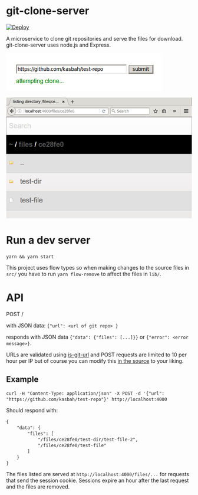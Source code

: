 # git-clone-server

[![Deploy](https://www.herokucdn.com/deploy/button.svg)](https://heroku.com/deploy?template=https://github.com/kasbah/git-clone-server)

A microservice to clone git repositories and serve the files for download.
git-clone-server uses node.js and Express.

![screenshot1](screenshot1.png)

![screenshot2](screenshot2.png)

# Run a dev server

```
yarn && yarn start
```

This project uses flow types so when making changes to the source files in `src/` you have to run `yarn flow-remove` to affect the files in `lib/`.

# API

POST  /

with JSON data: `{"url": <url of git repo> }`

responds with JSON data `{"data": {"files": [...]}}` or `{"error": <error message>}`.

URLs are validated using [is-git-url](https://github.com/kasbah/is-git-url/tree/ssh-user-and-not-dot-git) and POST requests are limited to 10 per hour per IP but of course you can modify this [in the source](src/app.js) to your liking.

## Example

```
curl -H "Content-Type: application/json" -X POST -d '{"url": "https://github.com/kasbah/test-repo"}' http://localhost:4000
```
Should respond with:

```
{
    "data": {
        "files": [
            "/files/ce28fe0/test-dir/test-file-2",
            "/files/ce28fe0/test-file"
        ]
    }
}
```

The files listed are served at `http://localhost:4000/files/...` for requests that send the session cookie.
Sessions expire an hour after the last request and the files are removed.
